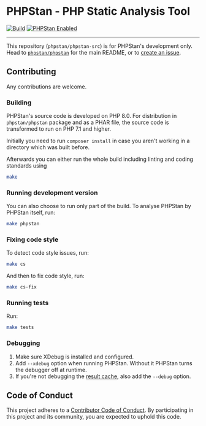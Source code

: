 # PHPStan - PHP Static Analysis Tool

[![Build](https://github.com/phpstan/phpstan-src/workflows/Tests/badge.svg)](https://github.com/phpstan/phpstan-src/actions)
[![PHPStan Enabled](https://img.shields.io/badge/PHPStan-enabled-brightgreen.svg?style=flat)](https://github.com/phpstan/phpstan)

---

This repository (`phpstan/phpstan-src`) is for PHPStan's development only. Head to [`phpstan/phpstan`](https://github.com/phpstan/phpstan) for the main README, or to [create an issue](https://github.com/phpstan/phpstan/issues/new/choose).

## Contributing

Any contributions are welcome.

### Building

PHPStan's source code is developed on PHP 8.0. For distribution in `phpstan/phpstan` package and as a PHAR file, the source code is transformed to run on PHP 7.1 and higher.

Initially you need to run `composer install` in case you aren't working in a directory which was built before.

Afterwards you can either run the whole build including linting and coding standards using

```bash
make
```

### Running development version

You can also choose to run only part of the build. To analyse PHPStan by PHPStan itself, run:

```bash
make phpstan
```

### Fixing code style

To detect code style issues, run:

```bash
make cs
```

And then to fix code style, run:

```bash
make cs-fix
```

### Running tests

Run:
```bash
make tests
```

### Debugging

1. Make sure XDebug is installed and configured.
2. Add `--xdebug` option when running PHPStan. Without it PHPStan turns the debugger off at runtime.
3. If you're not debugging the [result cache](https://phpstan.org/user-guide/result-cache), also add the `--debug` option.

## Code of Conduct

This project adheres to a [Contributor Code of Conduct](https://github.com/phpstan/phpstan/blob/master/CODE_OF_CONDUCT.md).
By participating in this project and its community, you are expected to uphold this code.
